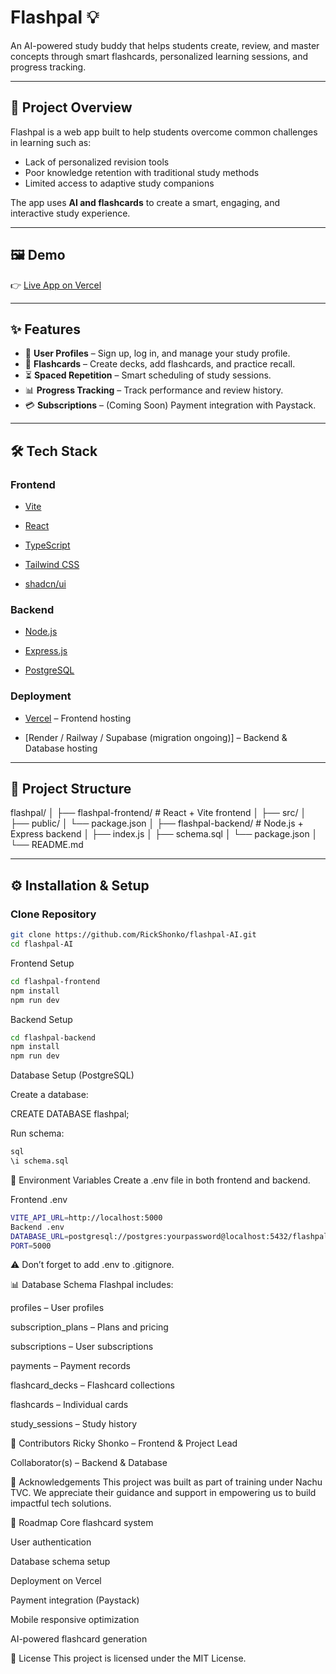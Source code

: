 # Flashpal 💡  
An AI-powered study buddy that helps students create, review, and master concepts through smart flashcards, personalized learning sessions, and progress tracking.  

---

## 🚀 Project Overview  
Flashpal is a web app built to help students overcome common challenges in learning such as:  
- Lack of personalized revision tools  
- Poor knowledge retention with traditional study methods  
- Limited access to adaptive study companions  

The app uses **AI and flashcards** to create a smart, engaging, and interactive study experience.  

---

## 🖼️ Demo  
👉 [Live App on Vercel](https://your-vercel-link-here)  

---

## ✨ Features  
- 👤 **User Profiles** – Sign up, log in, and manage your study profile.  
- 🧠 **Flashcards** – Create decks, add flashcards, and practice recall.  
- ⏳ **Spaced Repetition** – Smart scheduling of study sessions.  
- 📊 **Progress Tracking** – Track performance and review history.  
- 💳 **Subscriptions** – (Coming Soon) Payment integration with Paystack.  

---

## 🛠️ Tech Stack  
### Frontend  
- [Vite](https://vitejs.dev/)
  
- [React](https://react.dev/)
  
- [TypeScript](https://www.typescriptlang.org/)
 
- [Tailwind CSS](https://tailwindcss.com/)
   
- [shadcn/ui](https://ui.shadcn.com/)  

### Backend  
- [Node.js](https://nodejs.org/)
  
- [Express.js](https://expressjs.com/)
  
- [PostgreSQL](https://www.postgresql.org/)  

### Deployment  
- [Vercel](https://vercel.com/) – Frontend hosting
  
- [Render / Railway / Supabase (migration ongoing)] – Backend & Database hosting  

---

## 📂 Project Structure  
flashpal/
│
├── flashpal-frontend/ # React + Vite frontend
│ ├── src/
│ ├── public/
│ └── package.json
│
├── flashpal-backend/ # Node.js + Express backend
│ ├── index.js
│ ├── schema.sql
│ └── package.json
│
└── README.md



---

## ⚙️ Installation & Setup  

### Clone Repository  
```bash
git clone https://github.com/RickShonko/flashpal-AI.git
cd flashpal-AI
```
Frontend Setup
```bash
cd flashpal-frontend
npm install
npm run dev
```
Backend Setup
```bash
cd flashpal-backend
npm install
npm run dev
```

Database Setup (PostgreSQL)

Create a database:

CREATE DATABASE flashpal;

Run schema:

```bash
sql
\i schema.sql
```
🔑 Environment Variables
Create a .env file in both frontend and backend.

Frontend .env

```bash
VITE_API_URL=http://localhost:5000
Backend .env
DATABASE_URL=postgresql://postgres:yourpassword@localhost:5432/flashpal
PORT=5000
```
⚠️ Don’t forget to add .env to .gitignore.

📊 Database Schema
Flashpal includes:

profiles – User profiles

subscription_plans – Plans and pricing

subscriptions – User subscriptions

payments – Payment records

flashcard_decks – Flashcard collections

flashcards – Individual cards

study_sessions – Study history

👥 Contributors
Ricky Shonko – Frontend & Project Lead

Collaborator(s) – Backend & Database

🙏 Acknowledgements
This project was built as part of training under Nachu TVC.
We appreciate their guidance and support in empowering us to build impactful tech solutions.

📌 Roadmap
 Core flashcard system

 User authentication

 Database schema setup

 Deployment on Vercel

 Payment integration (Paystack)

 Mobile responsive optimization

 AI-powered flashcard generation

📜 License
This project is licensed under the MIT License.
